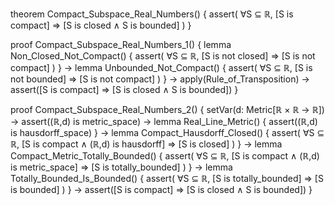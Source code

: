 theorem Compact_Subspace_Real_Numbers() {
  assert(
    ∀S ⊆ ℝ, [S is compact] ⇒ [S is closed ∧ S is bounded]
  )
}

proof Compact_Subspace_Real_Numbers_1() {
  lemma Non_Closed_Not_Compact() {
    assert(
      ∀S ⊆ ℝ, [S is not closed] ⇒ [S is not compact]
    )
  } →
  lemma Unbounded_Not_Compact() {
    assert(
      ∀S ⊆ ℝ, [S is not bounded] ⇒ [S is not compact]
    )
  } →
  apply(Rule_of_Transposition) →
  assert([S is compact] ⇒ [S is closed ∧ S is bounded])
}

proof Compact_Subspace_Real_Numbers_2() {
  setVar(d: Metric[ℝ × ℝ → ℝ]) →
  assert((ℝ,d) is metric_space) →
  lemma Real_Line_Metric() {
    assert((ℝ,d) is hausdorff_space)
  } →
  lemma Compact_Hausdorff_Closed() {
    assert(
      ∀S ⊆ ℝ, [S is compact ∧ (ℝ,d) is hausdorff] ⇒ [S is closed]
    )
  } →
  lemma Compact_Metric_Totally_Bounded() {
    assert(
      ∀S ⊆ ℝ, [S is compact ∧ (ℝ,d) is metric_space] ⇒ [S is totally_bounded]
    )
  } →
  lemma Totally_Bounded_Is_Bounded() {
    assert(
      ∀S ⊆ ℝ, [S is totally_bounded] ⇒ [S is bounded]
    )
  } →
  assert([S is compact] ⇒ [S is closed ∧ S is bounded])
}